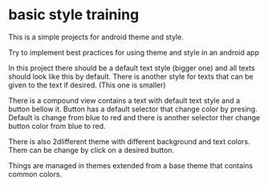 # basic style training
This is a simple projects for android theme and style.

Try to implement best practices for using theme and style in an android app

In this project there should be a default text style (bigger one) and all texts should look like this by default. There is another style for texts that can be given to the text if desired. (This one is smaller)

There is a compound view contains a text with default text style and a button bellow it. Button has a default selector that change color by presing. Default is change from blue to red and there is another selector ther change button color from blue to red.

There is also 2dlifferent theme with different background and text colors. Them can be change by click on a desired button.

Things are managed in themes extended from a base theme that contains common colors.
